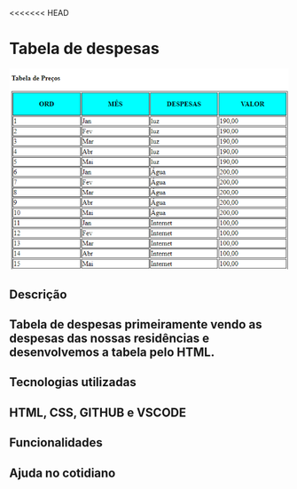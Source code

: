 <<<<<<< HEAD
# Tabela de despesas
![tela do sistena](Tabela-despesa.png)
## Descrição
<h2>Tabela de despesas primeiramente vendo as despesas das nossas residências e desenvolvemos a tabela pelo HTML.<h2>

## Tecnologias utilizadas
<h2>HTML, CSS, GITHUB e VSCODE<h2>

## Funcionalidades
<h2>Ajuda no cotidiano<h2>
